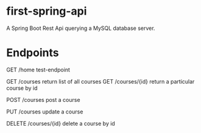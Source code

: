 # first-spring-api
A Spring Boot Rest Api querying a MySQL database server.

# Endpoints

GET /home test-endpoint

GET /courses return list of all courses
GET /courses/{id} return a particular course by id

POST /courses post a course 

PUT /courses update a course

DELETE /courses/{id} delete a course by id
